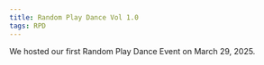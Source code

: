 ```yaml
---
title: Random Play Dance Vol 1.0
tags: RPD
---
```


We hosted our first Random Play Dance Event on March 29, 2025. 
